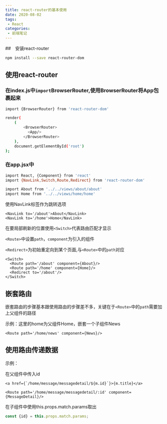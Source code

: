 ```yaml
---
title: react-router的基本使用
date: 2020-08-02
tags:
 - React
categories:
 - 前端笔记
---
```


##　安装react-router
```bash
npm install --save react-router-dom
```

## 使用react-router
### 在index.js中`import`BrowserRouter,使用BrowserRouter将App包裹起来
```bash
import {BrowserRouter} from 'react-router-dom'

render(
    (
        <BrowserRouter>
          <App/>
        </BrowserRouter>
    ),
    document.getElementById('root')
);
```

### 在app.jsx中
```bash
import React, {Component} from 'react'
import {NavLink,Switch,Route,Redirect} from 'react-router-dom'

import About from '../../views/about/about'
import Home from '../../views/home/home'
```
使用NavLink标签作为跳转选项
```
<NavLink to='/about'>About</NavLink>
<NavLink to='/home'>Home</NavLink>
```
在要局部刷新的位置使用`<Switch>`代表路由匹配才显示

`<Route>`中设置`path`，`component`为引入的组件

`<Redirect>`为初始重定向到某个页面,与`<Route>`中的`path`对应

```
<Switch>
  <Route path='/about' component={About}/>
  <Route path='/home' component={Home}/>
  <Redirect to='/about'/>
</Switch>
```

## 嵌套路由
嵌套路由的步骤基本跟使用路由的步骤差不多，关键在于`<Route>`中的`path`需要加上父组件的路径

示例：这里的home为父组件Home，嵌套一个子组件News
```
<Route path='/home/news' component={News}/>
```

## 使用路由传递数据
示例：

在父组件中传入id
```
<a href={`/home/message/messagedetail/${m.id}`}>{m.title}</a>

<Route path='/home/message/messagedetail/:id' component={MessageDetail}/>
```

在子组件中使用this.props.match.params取出
```jsx harmony
const {id} = this.props.match.params;
```